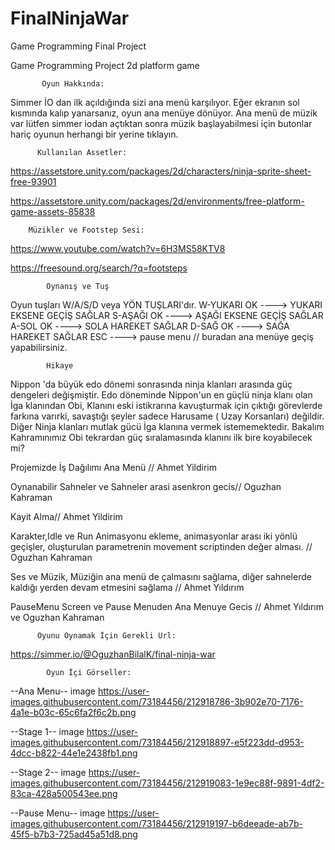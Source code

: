 # FinalNinjaWar
Game Programming Final Project


Game Programming Project 2d platform game

           Oyun Hakkında:
Simmer İO dan ilk açıldığında sizi ana menü karşılıyor. Eğer ekranın sol kısmında kalıp yanarsanız, oyun ana menüye dönüyor. Ana menü de müzik var lütfen simmer iodan açtıktan sonra müzik başlayabilmesi için butonlar hariç oyunun herhangi bir yerine tıklayın.

          Kullanılan Assetler:
https://assetstore.unity.com/packages/2d/characters/ninja-sprite-sheet-free-93901

https://assetstore.unity.com/packages/2d/environments/free-platform-game-assets-85838

        Müzikler ve Footstep Sesi:
https://www.youtube.com/watch?v=6H3MS58KTV8

https://freesound.org/search/?q=footsteps

            Oynanış ve Tuş
Oyun tuşları W/A/S/D veya YÖN TUŞLARI'dır. W-YUKARI OK ----> YUKARI EKSENE GEÇİŞ SAĞLAR S-AŞAĞI OK ----> AŞAĞI EKSENE GEÇİŞ SAĞLAR A-SOL OK ----> SOLA HAREKET SAĞLAR D-SAĞ OK ----> SAĞA HAREKET SAĞLAR ESC ----> pause menu // buradan ana menüye geçiş yapabilirsiniz.

            Hikaye
Nippon 'da büyük edo dönemi sonrasında ninja klanları arasında güç dengeleri değişmiştir. Edo döneminde Nippon'un en güçlü ninja klanı olan İga klanından Obi, Klanını eski istikrarına kavuşturmak için çıktığı görevlerde farkına varırki, savaştığı şeyler sadece Harusame ( Uzay Korsanları) değildir. Diğer Ninja klanları mutlak gücü İga klanına vermek istememektedir. Bakalım Kahramınımız Obi tekrardan güç sıralamasında klanını ilk bire koyabilecek mi?

  Projemizde İş Dağılımı
Ana Menü // Ahmet Yildirim

Oynanabilir Sahneler ve Sahneler arasi asenkron gecis// Oguzhan Kahraman

Kayit Alma// Ahmet Yildirim

Karakter,Idle ve Run Animasyonu ekleme, animasyonlar arası iki yönlü geçişler, oluşturulan parametrenin movement scriptinden değer alması. // Oguzhan Kahraman

Ses ve Müzik, Müziğin ana menü de çalmasını sağlama, diğer sahnelerde kaldığı yerden devam etmesini sağlama // Ahmet Yıldırım

PauseMenu Screen ve Pause Menuden Ana Menuye Gecis // Ahmet Yıldırım ve Oguzhan Kahraman

          Oyunu Oynamak İçin Gerekli Url:
https://simmer.io/@OguzhanBilalK/final-ninja-war

            Oyun İçi Görseller:
--Ana Menu-- image
https://user-images.githubusercontent.com/73184456/212918786-3b902e70-7176-4a1e-b03c-65c6fa2f6c2b.png

--Stage 1-- image
https://user-images.githubusercontent.com/73184456/212918897-e5f223dd-d953-4dcc-b822-44e1e2438fb1.png

--Stage 2-- image
https://user-images.githubusercontent.com/73184456/212919083-1e9ec88f-9891-4df2-83ca-428a500543ee.png

--Pause Menu-- image
https://user-images.githubusercontent.com/73184456/212919197-b6deeade-ab7b-45f5-b7b3-725ad45a51d8.png
